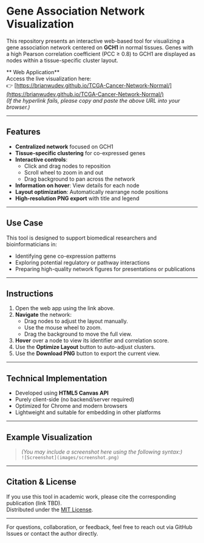 #  Gene Association Network Visualization

This repository presents an interactive web-based tool for visualizing a gene association network centered on **GCH1** in normal tissues. Genes with a high Pearson correlation coefficient (PCC ≥ 0.8) to GCH1 are displayed as nodes within a tissue-specific cluster layout.

** Web Application**  
Access the live visualization here:  
👉 [https://brianwudev.github.io/TCGA-Cancer-Network-Normal/](https://brianwudev.github.io/TCGA-Cancer-Network-Normal/)  
*(If the hyperlink fails, please copy and paste the above URL into your browser.)*

---

##  Features

- **Centralized network** focused on GCH1
- **Tissue-specific clustering** for co-expressed genes
- **Interactive controls**:
  - Click and drag nodes to reposition
  - Scroll wheel to zoom in and out
  - Drag background to pan across the network
- **Information on hover**: View details for each node
- **Layout optimization**: Automatically rearrange node positions
- **High-resolution PNG export** with title and legend

---

##  Use Case

This tool is designed to support biomedical researchers and bioinformaticians in:

- Identifying gene co-expression patterns
- Exploring potential regulatory or pathway interactions
- Preparing high-quality network figures for presentations or publications

---

##  Instructions

1. Open the web app using the link above.
2. **Navigate** the network:
   - Drag nodes to adjust the layout manually.
   - Use the mouse wheel to zoom.
   - Drag the background to move the full view.
3. **Hover** over a node to view its identifier and correlation score.
4. Use the **Optimize Layout** button to auto-adjust clusters.
5. Use the **Download PNG** button to export the current view.

---

##  Technical Implementation

- Developed using **HTML5 Canvas API**
- Purely client-side (no backend/server required)
- Optimized for Chrome and modern browsers
- Lightweight and suitable for embedding in other platforms

---

##  Example Visualization

> *(You may include a screenshot here using the following syntax:)*  
> `![Screenshot](images/screenshot.png)`

---

##  Citation & License

If you use this tool in academic work, please cite the corresponding publication (link TBD).  
Distributed under the [MIT License](LICENSE).

---

For questions, collaboration, or feedback, feel free to reach out via GitHub Issues or contact the author directly.
